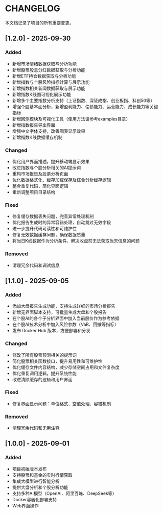 # CHANGELOG

本文档记录了项目的所有重要变更。

## [1.2.0] - 2025-09-30

### Added

- 新增市场情绪数据获取与分析功能
- 新增股票股息分红数据获取与分析功能
- 新增ETF持仓数据获取与分析功能
- 新增指数与个股风险指标计算与展示功能
- 新增指数相关新闻数据获取与展示功能
- 新增指数K线图可视化展示功能
- 新增多个主要指数分析支持（上证指数、深证成指、创业板指、科创50等）
- 增强个股基本面分析，新增盈利能力、偿债能力、运营能力、成长能力等关键指标
- 新增回测模块及可视化工具（使用方法请参考examples目录）
- 新增指数报告导出界面
- 增强中文字体支持，改善图表显示效果
- 新增指数K线数据缓存机制

### Changed

- 优化用户界面描述，提升移动端显示效果
- 改进指数与个股分析相关的AI提示词
- 重构市场报告及股票分析页面
- 优化数据格式化、缓存加载保存及综合分析缓存逻辑
- 整合重复代码，简化界面逻辑
- 重新调整项目目录结构

### Fixed

- 修复缓存数据丢失问题，完善异常处理机制
- 优化报告生成时的异常容错处理，自动跳过无效字段
- 进一步提升代码可读性和可维护性
- 修复无效数据缓存问题，确保数据质量
- 将当日K线数据作为分析条件，解决收盘前无法获取当天信息的问题

### Removed

- 清理冗余代码和调试信息


## [1.1.0] - 2025-09-05

### Added

- 添加大盘报告生成功能，支持生成详细的市场分析报告
- 新增无界面脚本支持，可批量生成大盘和个股报告
- 在个股AI的各个子分析界面中加入当前股价作为参考依据
- 在个股AI技术分析中加入风险参数（VaR、回撤等指标）
- 发布 Docker Hub 版本，方便部署和分发

### Changed

- 修改了所有股票预测相关的提示词
- 简化股票相关函数接口，提升易用性和可维护性
- 优化缓存文件内容结构，减少存储空间占用和文件复杂度
- 优化重复调用逻辑，提升系统性能
- 改进清除缓存的逻辑和用户界面

### Fixed

- 修复界面显示问题：单位格式、空值处理、容错机制

### Removed

- 清理冗余代码和无用注释


## [1.0.0] - 2025-09-01

### Added

- 项目初始版本发布
- 支持股票和基金的实时行情获取
- 集成大模型进行智能分析
- 提供大盘分析和个股分析功能
- 支持多种AI模型（OpenAI、阿里百炼、DeepSeek等）
- Docker容器化部署支持
- Web界面操作
